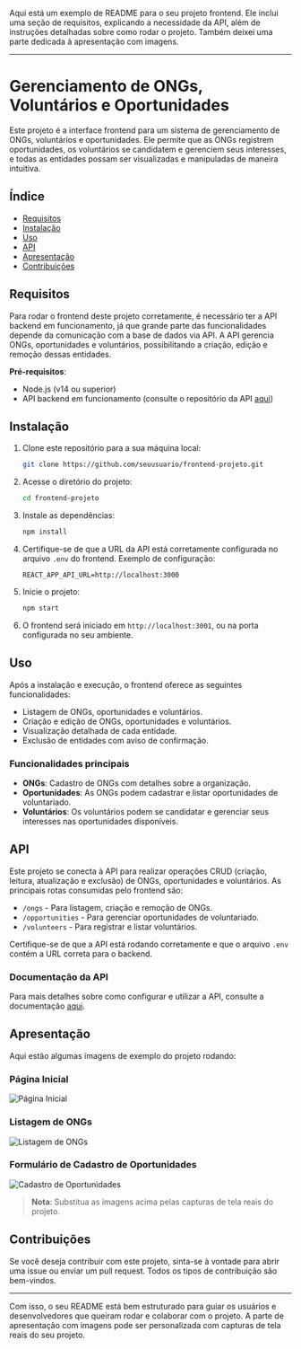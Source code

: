 Aqui está um exemplo de README para o seu projeto frontend. Ele inclui uma seção de requisitos, explicando a necessidade da API, além de instruções detalhadas sobre como rodar o projeto. Também deixei uma parte dedicada à apresentação com imagens.

---

# Gerenciamento de ONGs, Voluntários e Oportunidades

Este projeto é a interface frontend para um sistema de gerenciamento de ONGs, voluntários e oportunidades. Ele permite que as ONGs registrem oportunidades, os voluntários se candidatem e gerenciem seus interesses, e todas as entidades possam ser visualizadas e manipuladas de maneira intuitiva.

## Índice

- [Requisitos](#requisitos)
- [Instalação](#instalação)
- [Uso](#uso)
- [API](#api)
- [Apresentação](#apresentação)
- [Contribuições](#contribuições)

## Requisitos

Para rodar o frontend deste projeto corretamente, é necessário ter a API backend em funcionamento, já que grande parte das funcionalidades depende da comunicação com a base de dados via API. A API gerencia ONGs, oportunidades e voluntários, possibilitando a criação, edição e remoção dessas entidades.

**Pré-requisitos**:
- Node.js (v14 ou superior)
- API backend em funcionamento (consulte o repositório da API [aqui](https://github.com/seuusuario/api-projeto))
  
## Instalação

1. Clone este repositório para a sua máquina local:
   ```bash
   git clone https://github.com/seuusuario/frontend-projeto.git
   ```

2. Acesse o diretório do projeto:
   ```bash
   cd frontend-projeto
   ```

3. Instale as dependências:
   ```bash
   npm install
   ```

4. Certifique-se de que a URL da API está corretamente configurada no arquivo `.env` do frontend. Exemplo de configuração:
   ```
   REACT_APP_API_URL=http://localhost:3000
   ```

5. Inicie o projeto:
   ```bash
   npm start
   ```

6. O frontend será iniciado em `http://localhost:3001`, ou na porta configurada no seu ambiente.

## Uso

Após a instalação e execução, o frontend oferece as seguintes funcionalidades:

- Listagem de ONGs, oportunidades e voluntários.
- Criação e edição de ONGs, oportunidades e voluntários.
- Visualização detalhada de cada entidade.
- Exclusão de entidades com aviso de confirmação.

### Funcionalidades principais

- **ONGs**: Cadastro de ONGs com detalhes sobre a organização.
- **Oportunidades**: As ONGs podem cadastrar e listar oportunidades de voluntariado.
- **Voluntários**: Os voluntários podem se candidatar e gerenciar seus interesses nas oportunidades disponíveis.

## API

Este projeto se conecta à API para realizar operações CRUD (criação, leitura, atualização e exclusão) de ONGs, oportunidades e voluntários. As principais rotas consumidas pelo frontend são:

- `/ongs` - Para listagem, criação e remoção de ONGs.
- `/opportunities` - Para gerenciar oportunidades de voluntariado.
- `/volunteers` - Para registrar e listar voluntários.

Certifique-se de que a API está rodando corretamente e que o arquivo `.env` contém a URL correta para o backend.

### Documentação da API

Para mais detalhes sobre como configurar e utilizar a API, consulte a documentação [aqui](https://github.com/seuusuario/api-projeto).

## Apresentação

Aqui estão algumas imagens de exemplo do projeto rodando:

### Página Inicial
![Página Inicial](./assets/homepage.png)

### Listagem de ONGs
![Listagem de ONGs](./assets/ong-list.png)

### Formulário de Cadastro de Oportunidades
![Cadastro de Oportunidades](./assets/opportunity-form.png)

> **Nota**: Substitua as imagens acima pelas capturas de tela reais do projeto.

## Contribuições

Se você deseja contribuir com este projeto, sinta-se à vontade para abrir uma issue ou enviar um pull request. Todos os tipos de contribuição são bem-vindos.

---

Com isso, o seu README está bem estruturado para guiar os usuários e desenvolvedores que queiram rodar e colaborar com o projeto. A parte de apresentação com imagens pode ser personalizada com capturas de tela reais do seu projeto.
